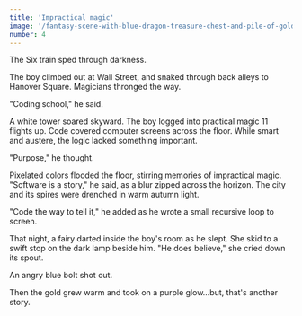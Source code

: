 ```yaml
---
title: 'Impractical magic'
image: '/fantasy-scene-with-blue-dragon-treasure-chest-and-pile-of-golden-coins-d-illustration-707801968.jpg'
number: 4
---
```


The Six train sped through darkness.

The boy climbed out at Wall Street, and snaked through back alleys to Hanover Square. Magicians thronged the way.

"Coding school," he said. 

A white tower soared skyward. The boy logged into practical magic 11 flights up. Code covered computer screens across the floor. While smart and austere, the logic lacked something important.

"Purpose," he thought.

Pixelated colors flooded the floor, stirring memories of impractical magic. "Software is a story," he said, as a blur zipped across the horizon. The city and its spires were drenched in warm autumn light. 

"Code the way to tell it," he added as he wrote a small recursive loop to screen.

That night, a fairy darted inside the boy's room as he slept. She skid to a swift stop on the dark lamp beside him. "He does believe," she cried down its spout. 

An angry blue bolt shot out. 

Then the gold grew warm and took on a purple glow...but, that's another story.